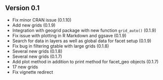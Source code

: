Version 0.1
----------------------------------------------------------------------

- Fix minor CRAN issue (0.1.10)
- Add new grids (0.1.9)
- Integration with geogrid package with new function `grid_auto()` (0.1.9)
- Fix issue with plotting in R Markdown and ggsave (0.1.9)
- Search for data in layers as well as global data for facet setup (0.1.9)
- Fix bug in filtering gtable with large grids (0.1.8)
- Several new grids (0.1.8)
- Several new grids (0.1.7)
- Add plot method in addition to print method for facet_geo objects (0.1.7)
- 17 new grids
- Fix vignette redirect
